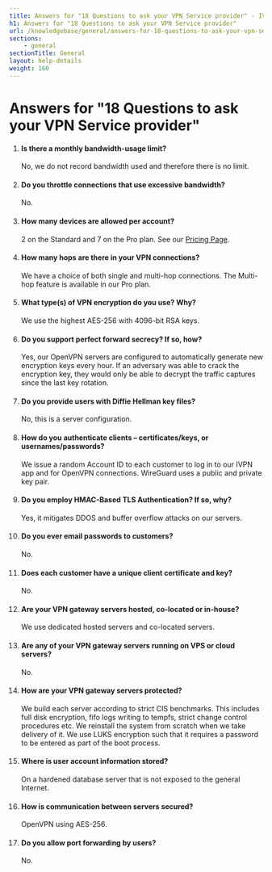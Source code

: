 ```yaml
---
title: Answers for "18 Questions to ask your VPN Service provider" - IVPN Help
h1: Answers for "18 Questions to ask your VPN Service provider"
url: /knowledgebase/general/answers-for-18-questions-to-ask-your-vpn-service-provider/
sections:
    - general
sectionTitle: General
layout: help-details
weight: 160
---
```

# Answers for "18 Questions to ask your VPN Service provider"

1.  #### Is there a monthly bandwidth-usage limit?
    No, we do not record bandwidth used and therefore there is no limit.

2.  #### Do you throttle connections that use excessive bandwidth?
    No.

3.  #### How many devices are allowed per account?
    2 on the Standard and 7 on the Pro plan. See our [Pricing Page](/pricing/).

4.  #### How many hops are there in your VPN connections?
    We have a choice of both single and multi-hop connections. The Multi-hop feature is available in our Pro plan.

5.  #### What type(s) of VPN encryption do you use? Why?
    We use the highest AES-256 with 4096-bit RSA keys.

6.  #### Do you support perfect forward secrecy? If so, how?
    Yes, our OpenVPN servers are configured to automatically generate new encryption keys every hour. If an adversary was able to crack the encryption key, they would only be able to decrypt the traffic captures since the last key rotation.

7.  #### Do you provide users with Diffie Hellman key files?
    No, this is a server configuration.

8.  #### How do you authenticate clients – certificates/keys, or usernames/passwords?
    We issue a random Account ID to each customer to log in to our IVPN app and for OpenVPN connections. WireGuard uses a public and private key pair.

9.  #### Do you employ HMAC-Based TLS Authentication? If so, why?
    Yes, it mitigates DDOS and buffer overflow attacks on our servers.

10. #### Do you ever email passwords to customers?
    No.

11. #### Does each customer have a unique client certificate and key?
    No.

12. #### Are your VPN gateway servers hosted, co-located or in-house?
    We use dedicated hosted servers and co-located servers.

13. #### Are any of your VPN gateway servers running on VPS or cloud servers?
    No.

14. #### How are your VPN gateway servers protected?
    We build each server according to strict CIS benchmarks. This includes full disk encryption, fifo logs writing to tempfs, strict change control procedures etc. We reinstall the system from scratch when we take delivery of it. We use LUKS encryption such that it requires a password to be entered as part of the boot process.

15. #### Where is user account information stored?
    On a hardened database server that is not exposed to the general Internet.

16. #### How is communication between servers secured?
    OpenVPN using AES-256.

17. #### Do you allow port forwarding by users?
    No.
